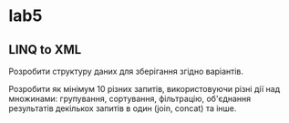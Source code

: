 # lab5

## LINQ to XML

Розробити структуру даних для зберігання згідно варіантів.

Розробити як мінімум 10 різних запитів, використовуючи різні дії над
множинами: групування, сортування, фільтрацію, об'єднання результатів
декількох запитів в один (join, concat) та інше.
